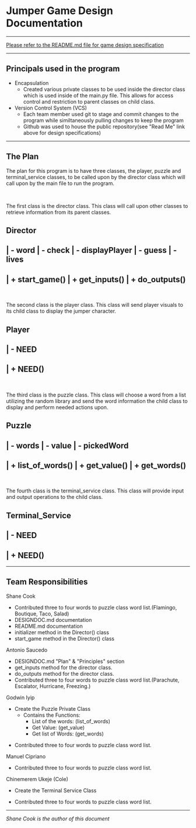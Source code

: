 # Jumper Game Design Documentation
---
[Please refer to the README.md file for game design specification](README.md)

---
## Principals used in the program
* Encapsulation
  * Created various private classes to be used inside the director class which is used inside of the main.py file. This allows for access control and restriction to parent classes on child class.
* Version Control System (VCS)
  * Each team member used git to stage and commit changes to the program while similtaneously pulling changes to keep the program
  * Github was used to house the public repository(see "Read Me" link above for design specifications)
---
## The Plan
The plan for this program is to have three classes, the player, puzzle and terminal_service classes, to be called upon by the director class which will call upon by the main file to run the program. 

<p>&nbsp;</p>
The first class is the director class. This class will call upon other classes to retrieve information from its parent classes. 

Director
---------------------------

| - word
| - check
| - displayPlayer
| - guess
| - lives
----------------------------
| + start_game()
| + get_inputs()
| + do_outputs()
----------------------------

<p>&nbsp;</p>
The second class is the player class. This class will send player visuals to its child class to display the jumper character.

Player
---------------------------

| - NEED
----------------------------
| + NEED()
----------------------------

<p>&nbsp;</p>
The third class is the puzzle class. This class will choose a word from a list utilizing the random library and send the word information the child class to display and perform needed actions upon.

Puzzle
---------------------------

| - words
| - value
| - pickedWord
----------------------------
| + list_of_words()
| + get_value()
| + get_words()
----------------------------

<p>&nbsp;</p>
The fourth class is the terminal_service class. This class will provide input and output operations to the child class.

Terminal_Service
---------------------------

| - NEED
----------------------------
| + NEED()
----------------------------

---

## Team Responsibilities

Shane Cook
* Contributed three to four words to puzzle class word list.(Flamingo, Boutique, Taco, Salad)
* DESIGNDOC.md documentation
* README.md documentation
* initializer method in the Director() class
* start_game method in the Director() class

Antonio Saucedo
* DESIGNDOC.md "Plan" & "Principles" section
* get_inputs method for the director class.
* do_outputs method for the director class.
* Contributed three to four words to puzzle class word list.(Parachute, Escalator, Hurricane, Freezing.)

Godwin Iyip
- Create the Puzzle Private Class
  - Contains the Functions:
    - List of the words: (list_of_words)
    - Get Value: (get_value)
    - Get list of Words: (get_words)

* Contributed three to four words to puzzle class word list.

Manuel Cipriano
* Contributed three to four words to puzzle class word list.

Chinemerem Ukeje (Cole)
- Create the Terminal Service Class
* Contributed three to four words to puzzle class word list.
---
*Shane Cook is the author of this document*